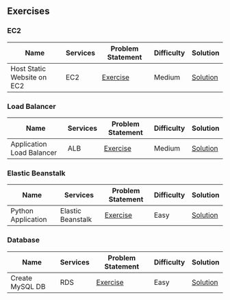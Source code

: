 ## Exercises

### EC2

|Name|Services|Problem Statement|Difficulty|Solution|
|--------|--------|------|----|----|
| Host Static Website on EC2 | EC2 | [Exercise](Exercises/Static_Website_EC2/exercise.md) | Medium | [Solution](Exercises/Static_Website_EC2/solution_static_website_EC2.md) |


### Load Balancer

|Name|Services|Problem Statement|Difficulty|Solution|
|--------|--------|------|----|----|
| Application Load Balancer | ALB | [Exercise](Exercises/Load_Balancer/exercise.md) | Medium | [Solution](Exercises/Load_Balancer/solution_lb.md) |

### Elastic Beanstalk

|Name|Services|Problem Statement|Difficulty|Solution|
|--------|--------|------|----|----|
| Python Application | Elastic Beanstalk | [Exercise](Exercises/Elastic_Beanstalk_Python_App/exercise.md) | Easy | [Solution](Exercises/Elastic_Beanstalk_Python_App/Solution_Elastic_Beanstalk_Python.md) |


### Database

|Name|Services|Problem Statement|Difficulty|Solution|
|--------|--------|------|----|----|
| Create MySQL DB | RDS | [Exercise](Exercises/Create_DB_RDS/exercise.md) | Easy | [Solution](Exercises/Create_DB_RDS/solution.md) |

